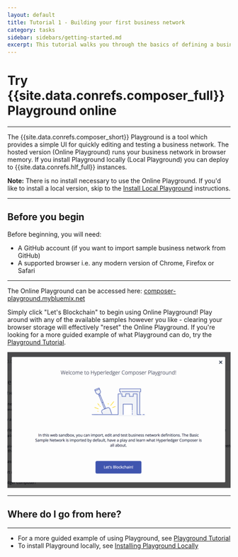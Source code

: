 ```yaml
---
layout: default
title: Tutorial 1 - Building your first business network
category: tasks
sidebar: sidebars/getting-started.md
excerpt: This tutorial walks you through the basics of defining a business network of your own, the contents of a business network, and how they come together to form a business network archive.
---
```


# Try {{site.data.conrefs.composer_full}} Playground online

---

The {{site.data.conrefs.composer_short}} Playground is a tool which provides a simple UI for quickly editing and testing a business network. The hosted version (Online Playground) runs your business network in browser memory.  If you install Playground locally (Local Playground) you can deploy to {{site.data.conrefs.hlf_full}} instances.

**Note:** There is no install necessary to use the Online Playground.  If you'd like to install a local version, skip to the [Install Local Playground](./using-playground-locally.html) instructions.

---

## Before you begin

Before beginning, you will need:

* A GitHub account (if you want to import sample business network from GitHub)
* A supported browser i.e. any modern version of Chrome, Firefox or Safari

---

The Online Playground can be accessed here: <a href="https://composer-playground.mybluemix.net" target="blank">composer-playground.mybluemix.net</a>

Simply click "Let's Blockchain" to begin using Online Playground!  Play around with any of the available samples however you like - clearing your browser storage will effectively "reset" the Online Playground.  If you're looking for a more guided example of what Playground can do, try the [Playground Tutorial](../tutorials/playground-guide.html).

<a href="https://composer-playground.mybluemix.net" target="blank"><img src="../assets/img/LetsBlockchain.png"></a>

---

## Where do I go from here?

---

* For a more guided example of using Playground, see [Playground Tutorial](../tutorials/playground-guide.html)
* To install Playground locally, see [Installing Playground Locally](./using-playground-locally.html)
